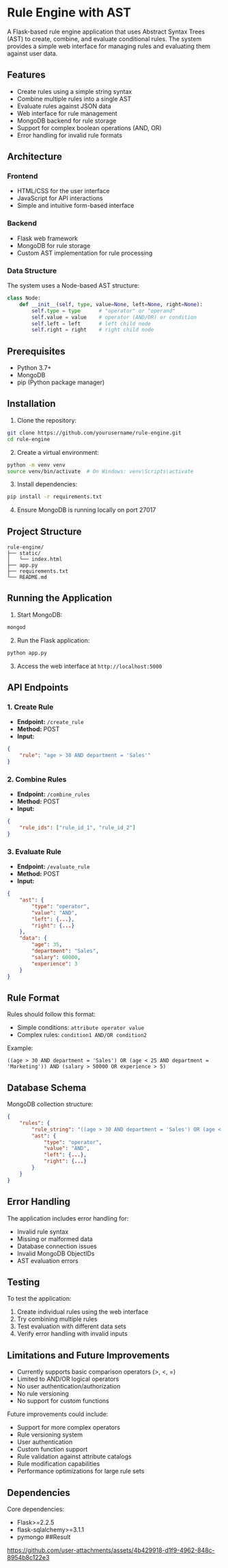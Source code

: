 # Rule Engine with AST

A Flask-based rule engine application that uses Abstract Syntax Trees (AST) to create, combine, and evaluate conditional rules. The system provides a simple web interface for managing rules and evaluating them against user data.

## Features

- Create rules using a simple string syntax
- Combine multiple rules into a single AST
- Evaluate rules against JSON data
- Web interface for rule management
- MongoDB backend for rule storage
- Support for complex boolean operations (AND, OR)
- Error handling for invalid rule formats

## Architecture

### Frontend
- HTML/CSS for the user interface
- JavaScript for API interactions
- Simple and intuitive form-based interface

### Backend
- Flask web framework
- MongoDB for rule storage
- Custom AST implementation for rule processing

### Data Structure
The system uses a Node-based AST structure:
```python
class Node:
    def __init__(self, type, value=None, left=None, right=None):
        self.type = type      # "operator" or "operand"
        self.value = value    # operator (AND/OR) or condition
        self.left = left      # left child node
        self.right = right    # right child node
```

## Prerequisites

- Python 3.7+
- MongoDB
- pip (Python package manager)

## Installation

1. Clone the repository:
```bash
git clone https://github.com/yourusername/rule-engine.git
cd rule-engine
```

2. Create a virtual environment:
```bash
python -m venv venv
source venv/bin/activate  # On Windows: venv\Scripts\activate
```

3. Install dependencies:
```bash
pip install -r requirements.txt
```

4. Ensure MongoDB is running locally on port 27017

## Project Structure

```
rule-engine/
├── static/
│   └── index.html
├── app.py
├── requirements.txt
└── README.md
```

## Running the Application

1. Start MongoDB:
```bash
mongod
```

2. Run the Flask application:
```bash
python app.py
```

3. Access the web interface at `http://localhost:5000`

## API Endpoints

### 1. Create Rule
- **Endpoint:** `/create_rule`
- **Method:** POST
- **Input:**
```json
{
    "rule": "age > 30 AND department = 'Sales'"
}
```

### 2. Combine Rules
- **Endpoint:** `/combine_rules`
- **Method:** POST
- **Input:**
```json
{
    "rule_ids": ["rule_id_1", "rule_id_2"]
}
```

### 3. Evaluate Rule
- **Endpoint:** `/evaluate_rule`
- **Method:** POST
- **Input:**
```json
{
    "ast": {
        "type": "operator",
        "value": "AND",
        "left": {...},
        "right": {...}
    },
    "data": {
        "age": 35,
        "department": "Sales",
        "salary": 60000,
        "experience": 3
    }
}
```

## Rule Format

Rules should follow this format:
- Simple conditions: `attribute operator value`
- Complex rules: `condition1 AND/OR condition2`

Example:
```
((age > 30 AND department = 'Sales') OR (age < 25 AND department = 'Marketing')) AND (salary > 50000 OR experience > 5)
```

## Database Schema

MongoDB collection structure:
```json
{
    "rules": {
        "rule_string": "((age > 30 AND department = 'Sales') OR (age < 25 AND department = 'Marketing')) AND (salary > 50000 OR experience > 5)",
        "ast": {
            "type": "operator",
            "value": "AND",
            "left": {...},
            "right": {...}
        }
    }
}
```

## Error Handling

The application includes error handling for:
- Invalid rule syntax
- Missing or malformed data
- Database connection issues
- Invalid MongoDB ObjectIDs
- AST evaluation errors

## Testing

To test the application:
1. Create individual rules using the web interface
2. Try combining multiple rules
3. Test evaluation with different data sets
4. Verify error handling with invalid inputs

## Limitations and Future Improvements

- Currently supports basic comparison operators (>, <, =)
- Limited to AND/OR logical operators
- No user authentication/authorization
- No rule versioning
- No support for custom functions

Future improvements could include:
- Support for more complex operators
- Rule versioning system
- User authentication
- Custom function support
- Rule validation against attribute catalogs
- Rule modification capabilities
- Performance optimizations for large rule sets

## Dependencies

Core dependencies:
- Flask>=2.2.5
- flask-sqlalchemy>=3.1.1
- pymongo
##Result

https://github.com/user-attachments/assets/4b429918-d1f9-4962-848c-8954b8c122e3



